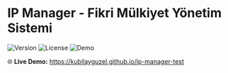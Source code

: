 # IP Manager - Fikri Mülkiyet Yönetim Sistemi

![Version](https://img.shields.io/badge/version-2.0-blue.svg)
![License](https://img.shields.io/badge/license-MIT-green.svg)
![Demo](https://img.shields.io/badge/demo-live-brightgreen.svg)

🌐 **Live Demo:** https://kubilayguzel.github.io/ip-manager-test
